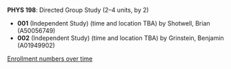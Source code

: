 **PHYS 198**: Directed Group Study (2–4 units, by 2)

- **001** (Independent Study) (time and location TBA) by Shotwell, Brian (A50056749)
- **002** (Independent Study) (time and location TBA) by Grinstein, Benjamin (A01949902)

[Enrollment numbers over time](./PHYS198.tsv)

